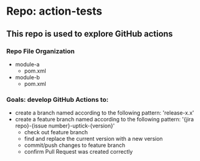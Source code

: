 # Repo: action-tests

## This repo is used to explore GitHub actions

### Repo File Organization

- module-a
  - pom.xml
- module-b
  - pom.xml

### Goals: develop GitHub Actions to:

- create a branch named according to the following pattern: 'release-x.x'
- create a feature branch named according to the following pattern: '{jira repo}-{issue number}-uptick-{version}'
  - check out feature branch
  - find and replace the current version with a new version
  - commit/push changes to feature branch
  - confirm Pull Request was created correctly
